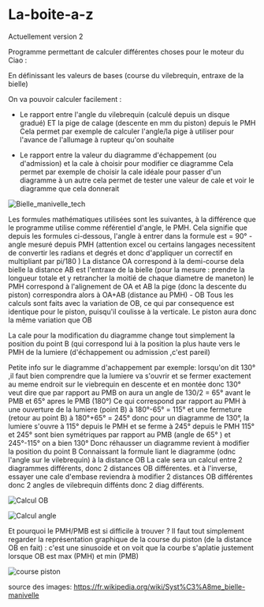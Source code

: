 # La-boite-a-z

Actuellement version 2

Programme permettant de calculer différentes choses pour le moteur du Ciao :

En définissant les valeurs de bases (course du vilebrequin, entraxe de la bielle)

On va pouvoir calculer facilement :

* Le rapport entre l'angle du vilebrequin (calculé depuis un disque gradué) ET la pige de calage (descente en mm du piston) depuis le PMH
Cela permet par exemple de calculer l'angle/la pige à utiliser pour l'avance de l'allumage à rupteur qu'on souhaite

* Le rapport entre la valeur du diagramme d'échappement (ou d'admission) et la cale à choisir pour modifier ce diagramme
Cela permet par exemple de choisir la cale idéale pour passer d'un diagramme à un autre
cela permet de tester une valeur de cale et voir le diagramme que cela donnerait


![Bielle_manivelle_tech](https://user-images.githubusercontent.com/109454001/197615115-ff3e21f5-940e-4244-b759-96952d6729f9.jpg)

Les formules mathématiques utilisées sont les suivantes, à la différence que le programme utilise comme référentiel d'angle, le PMH.
Cela signifie que depuis les formules ci-dessous, l'angle à entrer dans la formule est  = 90° - angle mesuré depuis PMH
(attention excel ou certains langages necessitent de convertir les radians et degrés et donc d'appliquer un correctif en multipliant par  pi/180 )
La distance OA correspond à la demi-course dela bielle
la distance AB est l'entraxe de la bielle (pour la mesure : prendre la longueur totale et y retrancher la moitié de chaque diametre de maneton)
le PMH correspond à l'alignement de OA et AB
la pige (donc la descente du piston) correspondra alors à OA+AB (distance au PMH) - OB
Tous les calculs sont faits avec la variation de OB, ce qui par consequence est identique pour le piston, puisqu'il coulisse à la verticale.
Le piston aura donc la même variation que OB

La cale pour la modification du diagramme change tout simplement la position du point B (qui correspond lui à la position la plus haute vers le PMH de la lumiere
(d'échappement ou admission ,c'est pareil)

Petite info sur le diagramme d'achappement par exemple:
lorsqu'on dit 130° ,il faut bien comprendre que la lumiere va s'ouvrir et se fermer exactement au meme endroit sur le viebrequin en descente et en montée
donc 130° veut dire que par rapport au PMB on aura un angle de 130/2 = 65° avant le PMB et 65° apres le PMB (180°)
Ce qui correspond par rapport au PMH à une ouverture de la lumiere (point B) à 180°-65° = 115°
et une fermeture (retour au point B) à 180°+65° = 245°
donc pour un diagramme de 130°, la lumiere s'ouvre à 115° depuis le PMH et se ferme à 245° depuis le PMH
115° et 245° sont bien symétriques par rapport au PMB (angle de 65° ) et 245°-115° on a bien 130°
Donc réhausser un diagramme revient à modifier la position du point B
Connaissant la formule liant le diagramme (odnc l'angle sur le vilebrequin) à la distance OB
La cale sera un calcul entre 2 diagrammes différents, donc 2 distances OB différentes.
et à l'inverse, essayer une cale d'embase reviendra à modifier 2 distances OB différentes donc 2 angles de vilebrequin diffénts donc 2 diag différents.


![Calcul OB](https://user-images.githubusercontent.com/109454001/197621853-8681408d-8726-4d01-8c14-ea0b0721b544.jpg)

![Calcul angle](https://user-images.githubusercontent.com/109454001/197621870-e223336d-962e-409d-b341-1bc8a3fb3855.jpg)


Et pourquoi le PMH/PMB est si difficile à trouver ?
Il faut tout simplement regarder la représentation graphique de la course du piston (de la distance OB en fait) :
c'est une sinusoide et on voit que la courbe s'aplatie justement lorsque OB est max (PMH) et min (PMB)




![course piston](https://user-images.githubusercontent.com/109454001/197628168-3dccc064-100a-46e7-a9b5-89f6da704048.jpg)





source des images:
https://fr.wikipedia.org/wiki/Syst%C3%A8me_bielle-manivelle


